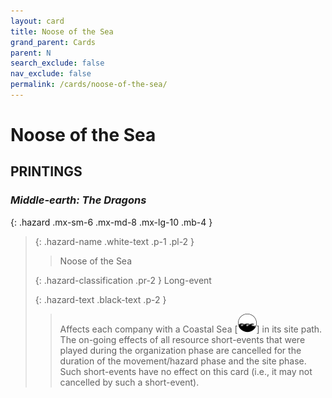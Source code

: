 ```yaml
---
layout: card
title: Noose of the Sea
grand_parent: Cards
parent: N
search_exclude: false
nav_exclude: false
permalink: /cards/noose-of-the-sea/
---
```


# Noose of the Sea


## PRINTINGS


### _Middle-earth: The Dragons_

{: .hazard .mx-sm-6 .mx-md-8 .mx-lg-10 .mb-4 }
> {: .hazard-name .white-text .p-1 .pl-2 }
> > <div class="hazard-mp"></div>
> > <div class="card-name">Noose of the Sea</div>
>
> {: .hazard-classification .pr-2 }
> Long-event
>
> {: .hazard-text .black-text .p-2 }
> > Affects each company with a Coastal Sea <nobr>[<img src="/assets/images/coastalsea.svg">]</nobr> in its site path. The on-going effects of all resource short-events that were played during the organization phase are cancelled for the duration of the movement/hazard phase and the site phase. Such short-events have no effect on this card (i.e., it may not cancelled by such a short-event). 
>



